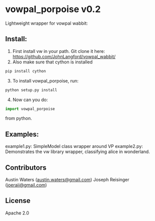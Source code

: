 # vowpal_porpoise v0.2

Lightweight wrapper for vowpal wabbit:

## Install:

1. First install vw in your path. Git clone it here: https://github.com/JohnLangford/vowpal_wabbit/
2. Also make sure that cython is installed
```bash
pip install cython
```
3. To install vowpal_porpoise, run:
```bash
python setup.py install
```
4. Now can you do:
```python
import vowpal_porpoise
```
from python.


## Examples:

example1.py: SimpleModel class wrapper around VP
example2.py: Demonstrates the vw library wrapper, classifying alice in wonderland.


## Contributors

Austin Waters (austin.waters@gmail.com)
Joseph Reisinger (joeraii@gmail.com)

## License

Apache 2.0
